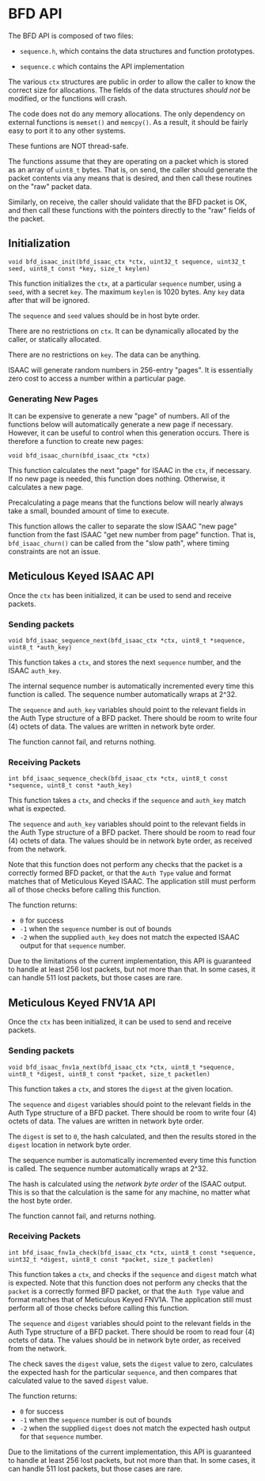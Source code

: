 # BFD API

The BFD API is composed of two files:

* `sequence.h`, which contains the data structures and function prototypes.

* `sequence.c` which contains the API implementation

The various `ctx` structures are public in order to allow the caller
to know the correct size for allocations.  The fields of the data
structures _should not_ be modified, or the functions will crash.

The code does not do any memory allocations.  The only dependency on
external functions is `memset()` and `memcpy()`.  As a result, it
should be fairly easy to port it to any other systems.

These funtions are NOT thread-safe.

The functions assume that they are operating on a packet which is
stored as an array of `uint8_t` bytes.  That is, on send, the caller should
generate the packet contents via any means that is desired, and then
call these routines on the "raw" packet data.

Similarly, on receive, the caller should validate that the BFD packet
is OK, and then call these functions with the pointers directly to the
"raw" fields of the packet.

## Initialization

`void bfd_isaac_init(bfd_isaac_ctx *ctx, uint32_t sequence, uint32_t seed, uint8_t const *key, size_t keylen)`

This function initializes the `ctx`, at a particular `sequence`
number, using a `seed`, with a secret `key`.  The maximum `keylen` is
1020 bytes.  Any `key` data after that will be ignored.

The `sequence` and `seed` values should be in host byte order.

There are no restrictions on `ctx`.  It can be dynamically allocated
by the caller, or statically allocated.

There are no restrictions on `key`.  The data can be anything.

ISAAC will generate random numbers in 256-entry "pages".  It is
essentially zero cost to access a number within a particular page.

### Generating New Pages

It can be expensive to generate a new "page" of numbers.  All of the
functions below will automatically generate a new page if necessary.
However, it can be useful to control when this generation occurs.
There is therefore a function to create new pages:

`void bfd_isaac_churn(bfd_isaac_ctx *ctx)`

This function calculates the next "page" for ISAAC in the `ctx`, if
necessary.  If no new page is needed, this function does nothing.
Otherwise, it calculates a new page.

Precalculating a page means that the functions below will nearly
always take a small, bounded amount of time to execute.

This function allows the caller to separate the slow ISAAC "new page"
function from the fast ISAAC "get new number from page" function.
That is, `bfd_isaac_churn()` can be called from the "slow path", where
timing constraints are not an issue.

## Meticulous Keyed ISAAC API

Once the `ctx` has been initialized, it can be used to send and
receive packets.

### Sending packets

`void bfd_isaac_sequence_next(bfd_isaac_ctx *ctx, uint8_t *sequence, uint8_t *auth_key)`

This function takes a `ctx`, and stores the next `sequence` number,
and the ISAAC `auth_key`.

The internal sequence number is automatically incremented every time
this function is called.  The sequence number automatically wraps at
2^32.

The `sequence` and `auth_key` variables should point to the relevant
fields in the Auth Type structure of a BFD packet.  There should be
room to write four (4) octets of data.  The values are written in
network byte order.

The function cannot fail, and returns nothing.

### Receiving Packets

`int bfd_isaac_sequence_check(bfd_isaac_ctx *ctx, uint8_t const *sequence, uint8_t const *auth_key)`

This function takes a `ctx`, and checks if the `sequence` and
`auth_key` match what is expected.

The `sequence` and `auth_key` variables should point to the relevant
fields in the Auth Type structure of a BFD packet.  There should be
room to read four (4) octets of data.  The values should be in network
byte order, as received from the network.

Note that this function does not perform any checks that the packet is
a correctly formed BFD packet, or that the `Auth Type` value and
format matches that of Meticulous Keyed ISAAC.  The application still
must perform all of those checks before calling this function.

The function returns:

* `0` for success 
* `-1` when the `sequence` number is out of bounds
* `-2` when the supplied `auth_key` does not match the expected ISAAC output for that `sequence` number.

Due to the limitations of the current implementation, this API is
guaranteed to handle at least 256 lost packets, but not more than
that.  In some cases, it can handle 511 lost packets, but those cases
are rare.

## Meticulous Keyed FNV1A API

Once the `ctx` has been initialized, it can be used to send and
receive packets.

### Sending packets

`void bfd_isaac_fnv1a_next(bfd_isaac_ctx *ctx, uint8_t *sequence, uint8_t *digest, uint8_t const *packet, size_t packetlen)`

This function takes a `ctx`, and stores the `digest` at the given location.

The `sequence` and `digest` variables should point to the relevant
fields in the Auth Type structure of a BFD packet.  There should be
room to write four (4) octets of data.  The values are written in
network byte order.

The `digest` is set to `0`, the hash calculated, and then the results
stored in the `digest` location in network byte order.

The sequence number is automatically incremented every time this
function is called.  The sequence number automatically wraps at
2^32.

The hash is calculated using the _network byte order_ of the ISAAC
output.  This is so that the calculation is the same for any machine,
no matter what the host byte order.

The function cannot fail, and returns nothing.

### Receiving Packets

`int bfd_isaac_fnv1a_check(bfd_isaac_ctx *ctx, uint8_t const *sequence, uint32_t *digest, uint8_t const *packet, size_t packetlen)`

This function takes a `ctx`, and checks if the `sequence` and `digest`
match what is expected.  Note that this function does not perform any
checks that the `packet` is a correctly formed BFD packet, or that the
`Auth Type` value and format matches that of Meticulous Keyed FNV1A.
The application still must perform all of those checks before calling
this function.

The `sequence` and `digest` variables should point to the relevant
fields in the Auth Type structure of a BFD packet.  There should be
room to read four (4) octets of data.  The values should be in network
byte order, as received from the network.

The check saves the `digest` value, sets the `digest` value to zero,
calculates the expected hash for the particular `sequence`, and then
compares that calculated value to the saved `digest` value.

The function returns:

* `0` for success 
* `-1` when the `sequence` number is out of bounds
* `-2` when the supplied `digest` does not match the expected hash output for that `sequence` number.

Due to the limitations of the current implementation, this API is
guaranteed to handle at least 256 lost packets, but not more than
that.  In some cases, it can handle 511 lost packets, but those cases
are rare.
